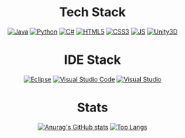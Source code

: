 <div align=center>
  
# Tech Stack
[![Java](https://img.shields.io/badge/Java-007396?style=flat-square&logo=Java&logoColor=black)]() [![Python](https://img.shields.io/badge/Python-3776AB?style=flat-square&logo=Python&logoColor=black)]() [![C#](https://img.shields.io/badge/C%23-239120?style=flat-square&logo=Csharp&logoColor=black)]()   [![HTML5](https://img.shields.io/badge/HTML5-E34F26?style=flat-square&logo=HTML5&logoColor=black)]() [![CSS3](https://img.shields.io/badge/CSS3-1572B6?style=flat-square&logo=CSS3&logoColor=black)]() [![JS](https://img.shields.io/badge/JavaScript-F7DF1E?style=flat-square&logo=JavaScript&logoColor=black)]()   [![Unity3D](https://img.shields.io/badge/Unity3D-FFFFFF?style=flat-square&logo=Unity&logoColor=black)]()

# IDE Stack
[![Eclipse](https://img.shields.io/badge/Eclipse-2C2255?style=flat-square&logo=Eclipse&logoColor=black)]() [![Visual Studio Code](https://img.shields.io/badge/VisualStudioCode-007ACC?style=flat-square&logo=VisualStudioCode&logoColor=black)]() [![Visual Studio](https://img.shields.io/badge/VisualStudio-5C2D91?style=flat-square&logo=VisualStudio&logoColor=black)]()

# Stats
[![Anurag's GitHub stats](https://github-readme-stats.vercel.app/api?username=seokho94)](https://github.com/seokho94/github-readme-stats) [![Top Langs](https://github-readme-stats.vercel.app/api/top-langs/?username=seokho94&layout=compact)](https://github.com/seokho94/github-readme-stats)

</div>
